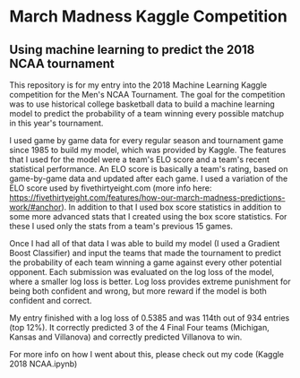 # March Madness Kaggle Competition
## Using machine learning to predict the 2018 NCAA tournament

This repository is for my entry into the 2018 Machine Learning Kaggle competition for the Men's NCAA Tournament. The goal for the competition was to use historical college basketball data to build a machine learning model to predict the probability of a team winning every possible matchup in this year's tournament. 

I used game by game data for every regular season and tournament game since 1985 to build my model, which was provided by Kaggle. The features that I used for the model were a team's ELO score and a team's recent statistical performance. An ELO score is basically a team's rating, based on game-by-game data and updated after each game. I used a variation of the ELO score used by fivethirtyeight.com (more info here: https://fivethirtyeight.com/features/how-our-march-madness-predictions-work/#anchor). In addition to that I used box score statistics in addition to some more advanced stats that I created using the box score statistics. For these I used only the stats from a team's previous 15 games.

Once I had all of that data I was able to build my model (I used a Gradient Boost Classifier) and input the teams that made the tournament to predict the probability of each team winning a game against every other potential opponent. Each submission was evaluated on the log loss of the model, where a smaller log loss is better. Log loss provides extreme punishment for being both confident and wrong, but more reward if the model is both confident and correct. 

My entry finished with a log loss of 0.5385 and was 114th out of 934 entries (top 12%). It correctly predicted 3 of the 4 Final Four teams (Michigan, Kansas and Villanova) and correctly predicted Villanova to win.

For more info on how I went about this, please check out my code (Kaggle 2018 NCAA.ipynb)
